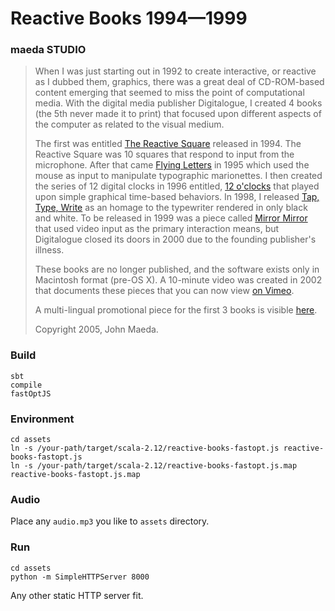 # Reactive Books 1994—1999

### maeda STUDIO

> When I was just starting out in 1992 to create interactive, or reactive as I dubbed them, graphics, there was a great deal of CD-ROM-based content emerging that seemed to miss the point of computational media. With the digital media publisher Digitalogue, I created 4 books (the 5th never made it to print) that focused upon different aspects of the computer as related to the visual medium.
>
> The first was entitled [The Reactive Square](https://maedastudio.com/2004/rbooks2k/rsquare.html) released in 1994. The Reactive Square was 10 squares that respond to input from the microphone. After that came [Flying Letters](https://maedastudio.com/2004/rbooks2k/flyltr.html) in 1995 which used the mouse as input to manipulate typographic marionettes. I then created the series of 12 digital clocks in 1996 entitled, [12 o'clocks](https://maedastudio.com/2004/rbooks2k/twelve.html) that played upon simple graphical time-based behaviors. In 1998, I released [Tap, Type, Write](https://maedastudio.com/2004/rbooks2k/ttw.html) as an homage to the typewriter rendered in only black and white. To be released in 1999 was a piece called [Mirror Mirror](https://maedastudio.com/2004/rbooks2k/mirror.html) that used video input as the primary interaction means, but Digitalogue closed its doors in 2000 due to the founding publisher's illness.
>
> These books are no longer published, and the software exists only in Macintosh format (pre-OS X). A 10-minute video was created in 2002 that documents these pieces that you can now view [on Vimeo](https://vimeo.com/124707805).
>
> A multi-lingual promotional piece for the first 3 books is visible [here](http://maedastudio.com/rbooks/).
>
> Copyright 2005, John Maeda.

### Build
```
sbt
compile
fastOptJS
```

### Environment
```
cd assets
ln -s /your-path/target/scala-2.12/reactive-books-fastopt.js reactive-books-fastopt.js
ln -s /your-path/target/scala-2.12/reactive-books-fastopt.js.map reactive-books-fastopt.js.map
```

### Audio
Place any `audio.mp3` you like to `assets` directory.

### Run
```
cd assets
python -m SimpleHTTPServer 8000
```
Any other static HTTP server fit.
